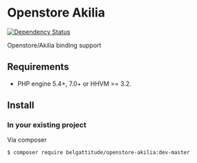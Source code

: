# Openstore Akilia

[![Dependency Status](https://www.versioneye.com/user/projects/570d0c0afcd19a0039f16aeb/badge.svg?style=flat)](https://www.versioneye.com/user/projects/570d0c0afcd19a0039f16aeb)

Openstore/Akilia binding support

## Requirements

- PHP engine 5.4+, 7.0+ or HHVM >= 3.2.

## Install

### In your existing project

Via composer

```sh
$ composer require belgattitude/openstore-akilia:dev-master
```
    

	